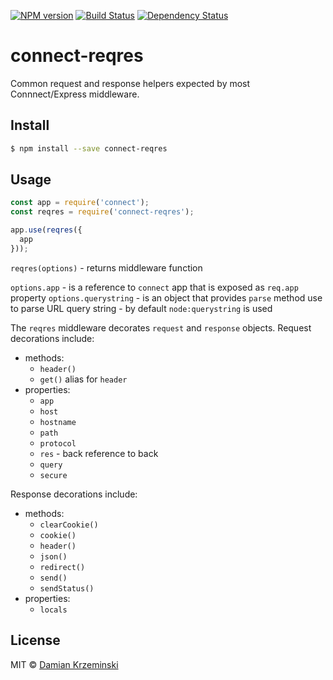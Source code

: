 [![NPM version][npm-image]][npm-url]
[![Build Status][build-image]][build-url]
[![Dependency Status][deps-image]][deps-url]

# connect-reqres

Common request and response helpers expected by most Connnect/Express middleware.

## Install

```sh
$ npm install --save connect-reqres
```

## Usage

```js
const app = require('connect');
const reqres = require('connect-reqres');

app.use(reqres({
  app
}));

```

`reqres(options)` - returns middleware function

`options.app` - is a reference to `connect` app that is exposed as `req.app` property
`options.querystring` - is an object that provides `parse` method use to parse URL query string - by default `node:querystring` is used

The `reqres` middleware decorates `request` and `response` objects.
Request decorations include:
- methods:
  - `header()`
  - `get()` alias for `header`
- properties:
  - `app`
  - `host`
  - `hostname`
  - `path`
  - `protocol`
  - `res` - back reference to back
  - `query`
  - `secure`

Response decorations include:
- methods:
  - `clearCookie()`
  - `cookie()`
  - `header()`
  - `json()`
  - `redirect()`
  - `send()`
  - `sendStatus()`
- properties:
  - `locals`


## License

MIT © [Damian Krzeminski](https://pirxpilot.me)

[npm-image]: https://img.shields.io/npm/v/connect-reqres
[npm-url]: https://npmjs.org/package/connect-reqres

[build-url]: https://github.com/pirxpilot/connect-reqres/actions/workflows/check.yaml
[build-image]: https://img.shields.io/github/actions/workflow/status/pirxpilot/connect-reqres/check.yaml?branch=main

[deps-image]: https://img.shields.io/librariesio/release/npm/connect-reqres
[deps-url]: https://libraries.io/npm/connect-reqres
